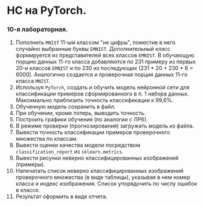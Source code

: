 # НС на PyTorch.
### 10-я лабораторная.
1. Пополнить `MNIST` 11-ым классом "не цифры", поместив в него случайно выбранные буквы `EMNIST`. Дополнительный класс формируется из представителей всех классов `EMNIST`.
   В обучающую порцию данных 11-го класса добавляются по 231 примеру из первых 20-и классов `EMNIST`
   и по 230 из последующих (231 * 20 + 230 * 6 = 6000).
   Аналогично создается и проверочная порция данных 11-го класса `MNIST`.
2. Используя `PyTorch`, создать и обучить модель нейронной сети для классификации примеров сформированного в п. 1 набора данных.
   Максимально приблизить точность классификации к 99,6%.
3. Обученную модель сохранить в файл.
4. При обучении, кроме потерь, выводить точность.
5. Построить графики обучения (по аналогии с ЛР6).
6. В режиме проверки (прогнозирования) загружать модель из файла.
7. Вывести точность классификации примеров проверочного множества по классам.
8. Вывести оценки качества модели посредством `classification_report` из `sklearn.metrics`.
9. Вывести рисунки неверно классифицированных изображений (примеры).
10. Напечатать список неверно классифицированных изображений проверочного множества (в виде таблицы),
    указывая в нем номер класса и индекс изображения. Список упорядочить по числу ошибок в классе.
11. Результат оформить в виде отчета.
